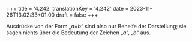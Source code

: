 +++
title = '4.242'
translationKey = '4.242'
date = 2023-11-26T13:02:33+01:00
draft = false
+++

Ausdrücke von der Form „<span class="mathmode"><var>a</var><span class="mathrel">=</span><var>b</var></span>“ sind also nur Behelfe der Darstellung; sie sagen nichts über die Bedeutung der Zeichen „<span class="mathmode"><var>a</var></span>“, „<span class="mathmode"><var>b</var></span>“ aus.
